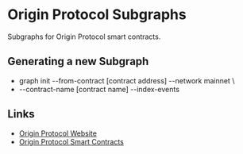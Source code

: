 # Origin Protocol Subgraphs
Subgraphs for Origin Protocol smart contracts.

## Generating a new Subgraph
- graph init --from-contract [contract address] --network mainnet  \
- --contract-name [contract name] --index-events

## Links
- [Origin Protocol Website](https://www.originprotocol.com/en/)
- [Origin Protocol Smart Contracts](https://etherscan.io/accounts/label/origin-protocol)